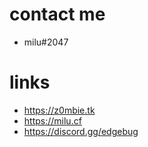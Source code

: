 # contact me
- milu#2047

# links
- https://z0mbie.tk
- https://milu.cf
- https://discord.gg/edgebug
